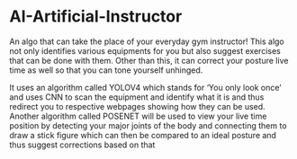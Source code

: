 # AI-Artificial-Instructor
An algo that can take the place of your everyday gym instructor! This algo not only identifies various equipments for you but also suggest exercises that can be done with them. Other than this, it can correct your posture live time as well so that you can tone yourself unhinged.


It uses an algorithm called YOLOV4 which stands for ‘You only look once’ and uses CNN to scan the
equipment and identify what it is and thus redirect you to respective webpages showing how they
can be used. Another algorithm called POSENET will be used to view your live time position by
detecting your major joints of the body and connecting them to draw a stick figure which can then
be compared to an ideal posture and thus suggest corrections based on that
